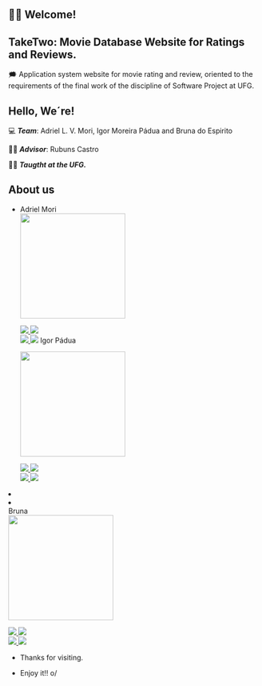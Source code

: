 ## :man_technologist: Welcome!

## TakeTwo: Movie Database Website for Ratings and Reviews.



:right_anger_bubble: Application system website for movie rating and review, oriented to the requirements of the final work of the discipline of Software Project at UFG.

## Hello, We´re!


:computer: <b><i>Team</i></b>: Adriel L. V. Mori, Igor Moreira Pádua and Bruna do Espirito

:man_teacher: <b><i>Advisor</i></b>: Rubuns Castro

:technologist: <b><i>Taugtht at the UFG.</i></b>


## About us

<div>
  
<ul display="flex">
  
  <li>
  <div align="left">
  Adriel Mori
    </div>
  <div>
    <img src="https://user-images.githubusercontent.com/82418789/151549390-0679fff9-1153-47dc-b21a-f067f2928b58.jpg" width="210 px" />
  
  <a href="https://github.com/MORIAdriel" target="_blank"><img src="https://img.shields.io/badge/GitHub-100000?style=for-the-badge&logo=github&logoColor=white" target="_blank">    </a>
  <a href="https://www.linkedin.com/in/adriel-lenner-mori-765171215" target="_blank"><img src="https://img.shields.io/badge/LinkedIn-0077B5?style=for-the-badge&logo=linkedin&logoColor=white" target="_blank"></a>
  <br>
  <a href="mailto:adrielmori@discente.ufg.br" target="_new"><img src="https://img.shields.io/badge/Gmail-D14836?style=for-the-badge&logo=gmail&logoColor=white" target="_blank">   </a>
  <a href="https://www.instagram.com/adriel_mori/" target="_blank"><img src="https://img.shields.io/badge/Instagram-E4405F?style=for-the-badge&logo=instagram&logoColor=white" target="_blank"></a>
   Igor Pádua
    </div>
  <div>
    <img src="" width="210 px" />

  <a href="https://github.com/MORIAdriel" target="_blank"><img src="https://img.shields.io/badge/GitHub-100000?style=for-the-badge&logo=github&logoColor=white" target="_blank">    </a>
  <a href="https://www.linkedin.com/in/adriel-lenner-mori-765171215" target="_blank"><img src="https://img.shields.io/badge/LinkedIn-0077B5?style=for-the-badge&logo=linkedin&logoColor=white" target="_blank"></a>
  <br>
  <a href="mailto:adrielmori@discente.ufg.br" target="_new"><img src="https://img.shields.io/badge/Gmail-D14836?style=for-the-badge&logo=gmail&logoColor=white" target="_blank">   </a>
  <a href="https://www.instagram.com/adriel_mori/" target="_blank"><img src="https://img.shields.io/badge/Instagram-E4405F?style=for-the-badge&logo=instagram&logoColor=white" target="_blank"></a>
    </div>
    </div>
  </li>
    <li>
  <div align="left">

  </li>
   <li>
  <div>
  Bruna
    </div>
  <div>
    <img src="" width="210 px" />
  
  <a href="https://github.com/MORIAdriel" target="_blank"><img src="https://img.shields.io/badge/GitHub-100000?style=for-the-badge&logo=github&logoColor=white" target="_blank">    </a>
  <a href="https://www.linkedin.com/in/adriel-lenner-mori-765171215" target="_blank"><img src="https://img.shields.io/badge/LinkedIn-0077B5?style=for-the-badge&logo=linkedin&logoColor=white" target="_blank"></a>
  <br>
  <a href="mailto:adrielmori@discente.ufg.br" target="_new"><img src="https://img.shields.io/badge/Gmail-D14836?style=for-the-badge&logo=gmail&logoColor=white" target="_blank">   </a>
  <a href="https://www.instagram.com/adriel_mori/" target="_blank"><img src="https://img.shields.io/badge/Instagram-E4405F?style=for-the-badge&logo=instagram&logoColor=white" target="_blank"></a>
    </div>
  </li>
</ul>
</div>

- Thanks for visiting.

- Enjoy it!! o/
